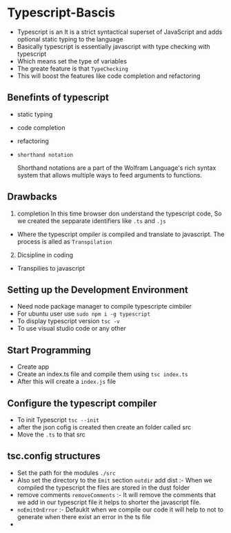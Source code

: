 # Typescript-Bascis


* Typescript is an It is a strict syntactical superset of JavaScript and adds optional static typing to the language
* Basically typescript is essentially javascript with type checking with typescript
* Which means set the type of variables 
* The greate feature is that  ```TypeChecking```
* This will boost the features like code completion and refactoring
## Benefints of typescript
- static typing
- code completion 
- refactoring 
- ```shorthand notation```
    
    Shorthand notations are a part of the Wolfram Language's rich syntax system that allows multiple ways to feed arguments to functions.
## Drawbacks

1. completion
  In this time browser don understand the typescript code, So we created the sepparate identifiers like ```.ts``` and ```.js```
- Where the typescript ompiler is compiled and translate to javascript.
  The process is alled as ```Transpilation```
2. Dicsipline in coding
-  Transpilies to javascript      
## Setting up the Development Environment

- Need  node package manager to compile typescripte cimbiler
- For ubuntu user use ```sudo npm i -g typescript ```
- To display typescript version ```tsc -v ```
- To use visual studio code or any other 

## Start Programming
- Create  app
- Create an index.ts file and compile them using ```tsc index.ts```
- After this will create a ```index.js``` file

## Configure the typescript compiler

- To init Typescript  ```tsc --init```
- after the json cofig is created then create an folder called src 
- Move the ```.ts``` to that src 
## tsc.config structures

- Set the path for the modules ```./src``` 
- Also set the directory to the ```Emit```  section ```outdir``` add dist 
  :-  When we compiled the typescript the files are stored in the dust folder
- remove comments ```removeComments``` 
  :-  It will remove the comments that we add in our typescript file it helps to shorter the javascript file.
-  ```noEmitOnError```   :- Defauklt when we compile our code it will help to not to generate when there exist an error in the ts file 
-   





